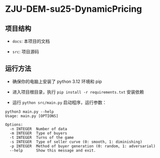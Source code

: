 # ZJU-DEM-su25-DynamicPricing

## 项目结构

- `docs`: 本项目的文档

- `src`: 项目源码

## 运行方法

- 确保你的电脑上安装了 python 3.12 环境和 pip

- 进入项目根目录，执行 `pip install -r requirements.txt` 安装依赖

- 运行 `python src/main.py` 启动程序，运行参数：

```
python3 main.py --help
Usage: main.py [OPTIONS]

Options:
  -n INTEGER  Number of data
  -m INTEGER  Type of buyers
  -t INTEGER  Turns of the game
  -s INTEGER  Type of seller curve (0: smooth, 1: diminishing)
  -p INTEGER  Method of buyer generation (0: random, 1: adversarial)
  --help      Show this message and exit.
```

